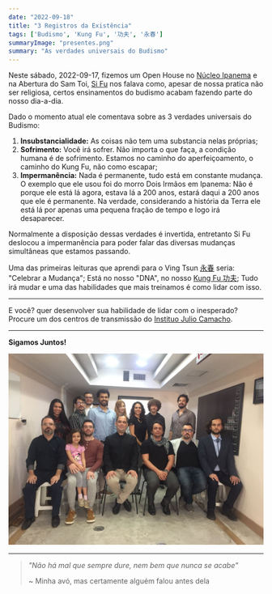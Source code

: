 ```yaml
---
date: "2022-09-18"
title: "3 Registros da Existência"
tags: ['Budismo', 'Kung Fu', '功夫', '永春']
summaryImage: "presentes.png"
summary: "As verdades universais do Budismo"
---
```


Neste sábado, 2022-09-17, fizemos um Open House no [Núcleo Ipanema](http://www.myvt-rio.org/ipanema.php) e na Abertura do Sam Toi, [Si Fu](http://mestrejuliocamacho.com "Mestre Julio Camacho") nos falava como, apesar de nossa pratica não ser religiosa, certos ensinamentos do budismo acabam fazendo parte do nosso dia-a-dia.

Dado o momento atual ele comentava sobre as 3 verdades universais do Budismo:

1. **Insubstancialidade:** As coisas não tem uma substancia nelas próprias;
2. **Sofrimento:** Você irá sofrer. Não importa o que faça, a condição humana é de sofrimento. Estamos no caminho do aperfeiçoamento, o caminho do Kung Fu, não como escapar;
3. **Impermanência:** Nada é permanente, tudo está em constante mudança. O exemplo que ele usou foi do morro Dois Irmãos em Ipanema: Não é porque ele está lá agora, estava lá a 200 anos, estará daqui a 200 anos que ele é permanente. Na verdade, considerando a história da Terra ele está lá por apenas uma pequena fração de tempo e logo irá desaparecer.

Normalmente a disposição dessas verdades é invertida, entretanto Si Fu deslocou a impermanência para poder falar das diversas mudanças simultâneas que estamos passando.

Uma das primeiras leituras que aprendi para o Ving Tsun [永春](https://www.mdbg.net/chinese/dictionary?page=chardict&cdcanoce=0&cdqchi=%E6%B0%B8%E6%98%A5) seria: "Celebrar a Mudança"; Está no nosso "DNA", no nosso [Kung Fu 功夫](../etimologia-kung-fu); Tudo irá mudar e uma das habilidades que mais treinamos é como lidar com isso.

***

E você? quer desenvolver sua habilidade de lidar com o inesperado? Procure um dos centros de transmissão do [Instituo Julio Camacho](https://mestrejuliocamacho.com/os-centros/).

***

**Sigamos Juntos!**

![Foto Oficial | Autora: Mayara Galvão ](./foto-oficial.jpg "Foto Oficial | Autora: Mayara Galvão")

***

> *"Não há mal que sempre dure, nem bem que nunca se acabe"*
>
> ~ Minha avó, mas certamente alguém falou antes dela
